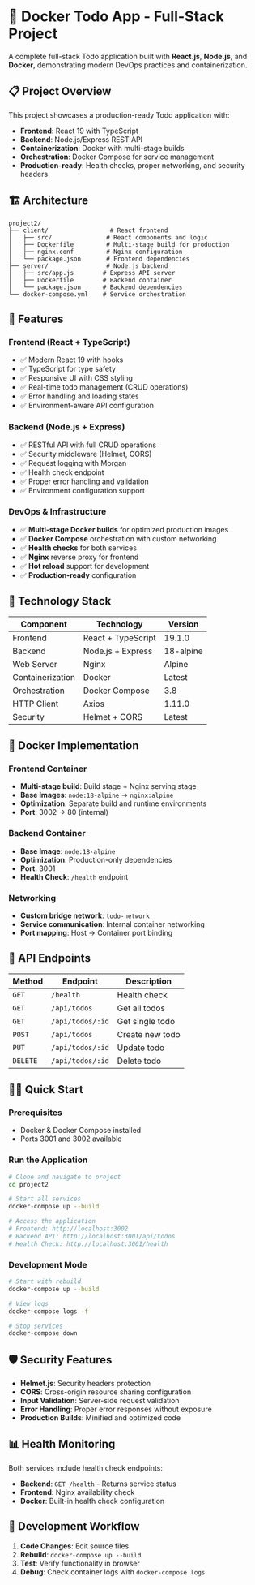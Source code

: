 # 🐳 Docker Todo App - Full-Stack Project

A complete full-stack Todo application built with **React.js**, **Node.js**, and **Docker**, demonstrating modern DevOps practices and containerization.

## 📋 Project Overview

This project showcases a production-ready Todo application with:
- **Frontend**: React 19 with TypeScript
- **Backend**: Node.js/Express REST API  
- **Containerization**: Docker with multi-stage builds
- **Orchestration**: Docker Compose for service management
- **Production-ready**: Health checks, proper networking, and security headers

## 🏗️ Architecture

```
project2/
├── client/                 # React frontend
│   ├── src/               # React components and logic
│   ├── Dockerfile         # Multi-stage build for production
│   ├── nginx.conf         # Nginx configuration
│   └── package.json       # Frontend dependencies
├── server/                # Node.js backend
│   ├── src/app.js        # Express API server
│   ├── Dockerfile        # Backend container
│   └── package.json      # Backend dependencies
└── docker-compose.yml    # Service orchestration
```

## 🚀 Features

### Frontend (React + TypeScript)
- ✅ Modern React 19 with hooks
- ✅ TypeScript for type safety
- ✅ Responsive UI with CSS styling
- ✅ Real-time todo management (CRUD operations)
- ✅ Error handling and loading states
- ✅ Environment-aware API configuration

### Backend (Node.js + Express)
- ✅ RESTful API with full CRUD operations
- ✅ Security middleware (Helmet, CORS)
- ✅ Request logging with Morgan
- ✅ Health check endpoint
- ✅ Proper error handling and validation
- ✅ Environment configuration support

### DevOps & Infrastructure
- ✅ **Multi-stage Docker builds** for optimized production images
- ✅ **Docker Compose** orchestration with custom networking
- ✅ **Health checks** for both services
- ✅ **Nginx** reverse proxy for frontend
- ✅ **Hot reload** support for development
- ✅ **Production-ready** configuration

## 🔧 Technology Stack

| Component | Technology | Version |
|-----------|------------|---------|
| Frontend | React + TypeScript | 19.1.0 |
| Backend | Node.js + Express | 18-alpine |
| Web Server | Nginx | Alpine |
| Containerization | Docker | Latest |
| Orchestration | Docker Compose | 3.8 |
| HTTP Client | Axios | 1.11.0 |
| Security | Helmet + CORS | Latest |

## 🐳 Docker Implementation

### Frontend Container
- **Multi-stage build**: Build stage + Nginx serving stage
- **Base Images**: `node:18-alpine` → `nginx:alpine`
- **Optimization**: Separate build and runtime environments
- **Port**: 3002 → 80 (internal)

### Backend Container  
- **Base Image**: `node:18-alpine`
- **Optimization**: Production-only dependencies
- **Port**: 3001
- **Health Check**: `/health` endpoint

### Networking
- **Custom bridge network**: `todo-network`
- **Service communication**: Internal container networking
- **Port mapping**: Host → Container port binding

## 🚦 API Endpoints

| Method | Endpoint | Description |
|--------|----------|-------------|
| `GET` | `/health` | Health check |
| `GET` | `/api/todos` | Get all todos |
| `GET` | `/api/todos/:id` | Get single todo |
| `POST` | `/api/todos` | Create new todo |
| `PUT` | `/api/todos/:id` | Update todo |
| `DELETE` | `/api/todos/:id` | Delete todo |

## 🏃‍♂️ Quick Start

### Prerequisites
- Docker & Docker Compose installed
- Ports 3001 and 3002 available

### Run the Application
```bash
# Clone and navigate to project
cd project2

# Start all services
docker-compose up --build

# Access the application
# Frontend: http://localhost:3002  
# Backend API: http://localhost:3001/api/todos
# Health Check: http://localhost:3001/health
```

### Development Mode
```bash
# Start with rebuild
docker-compose up --build

# View logs
docker-compose logs -f

# Stop services
docker-compose down
```

## 🛡️ Security Features

- **Helmet.js**: Security headers protection
- **CORS**: Cross-origin resource sharing configuration  
- **Input Validation**: Server-side request validation
- **Error Handling**: Proper error responses without exposure
- **Production Builds**: Minified and optimized code

## 📊 Health Monitoring

Both services include health check endpoints:
- **Backend**: `GET /health` - Returns service status
- **Frontend**: Nginx availability check
- **Docker**: Built-in health check configuration

## 🔄 Development Workflow

1. **Code Changes**: Edit source files
2. **Rebuild**: `docker-compose up --build`
3. **Test**: Verify functionality in browser
4. **Debug**: Check container logs with `docker-compose logs`


